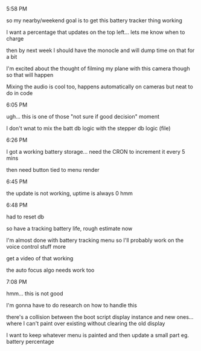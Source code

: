 5:58 PM

so my nearby/weekend goal is to get this battery tracker thing working

I want a percentage that updates on the top left... lets me know when to charge

then by next week I should have the monocle and will dump time on that for a bit

I'm excited about the thought of filming my plane with this camera though so that will happen

Mixing the audio is cool too, happens automatically on cameras but neat to do in code

6:05 PM

ugh... this is one of those "not sure if good decision" moment

I don't wnat to mix the batt db logic with the stepper db logic (file)

6:26 PM

I got a working battery storage... need the CRON to increment it every 5 mins

then need button tied to menu render

6:45 PM

the update is not working, uptime is always 0 hmm

6:48 PM

had to reset db

so have a tracking battery life, rough estimate now

I'm almost done with battery tracking menu so I'll probably work on the voice control stuff more

get a video of that working

the auto focus algo needs work too

7:08 PM

hmm... this is not good

I'm gonna have to do research on how to handle this

there's a collision between the boot script display instance and new ones... where I can't paint over existing without clearing the old display

I want to keep whatever menu is painted and then update a small part eg. battery percentage
